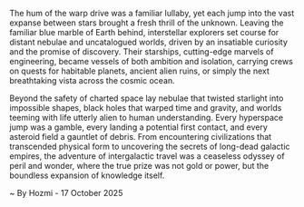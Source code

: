 
The hum of the warp drive was a familiar lullaby, yet each jump into the vast expanse between stars brought a fresh thrill of the unknown. Leaving the familiar blue marble of Earth behind, interstellar explorers set course for distant nebulae and uncatalogued worlds, driven by an insatiable curiosity and the promise of discovery. Their starships, cutting-edge marvels of engineering, became vessels of both ambition and isolation, carrying crews on quests for habitable planets, ancient alien ruins, or simply the next breathtaking vista across the cosmic ocean.

Beyond the safety of charted space lay nebulae that twisted starlight into impossible shapes, black holes that warped time and gravity, and worlds teeming with life utterly alien to human understanding. Every hyperspace jump was a gamble, every landing a potential first contact, and every asteroid field a gauntlet of debris. From encountering civilizations that transcended physical form to uncovering the secrets of long-dead galactic empires, the adventure of intergalactic travel was a ceaseless odyssey of peril and wonder, where the true prize was not gold or power, but the boundless expansion of knowledge itself.

~ By Hozmi - 17 October 2025
